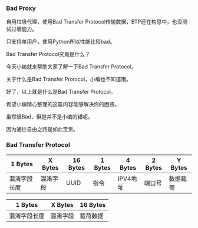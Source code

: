 ### Bad Proxy
自用垃圾代理，使用Bad Transfer Protocol传输数据，BTP还在构思中，也没测试过墙能力。

只支持单用户，使用Python所以性能比较bad。


Bad Transfer Protocol究竟是什么？

今天小编就来帮助大家了解一下Bad Transfer Protocol。

关于什么是Bad Transfer Protocol，小编也不知道哦。

好了，以上就是什么是Bad Transfer Protocol。

希望小编精心整理的这篇内容能够解决你的困惑。

虽然很Bad，但是并不是小编的错呢。

因为通往自由之路是如此宝贵。


### Bad Transfer Protocol
| 1 Bytes | X Bytes | 16 Bytes | 1 Bytes | 4 Bytes | 2 Bytes | Y Bytes |
|---------|---------|----------|---------|---------|---------|---------|
| 混淆字段长度  | 混淆字段    | UUID     | 指令      | IPV4地址  | 端口号     | 数据载荷    |

| 1 Bytes | X Bytes | 16 Bytes |
|---------|---------|----------|
| 混淆字段长度  | 混淆字段    | 载荷数据     |

